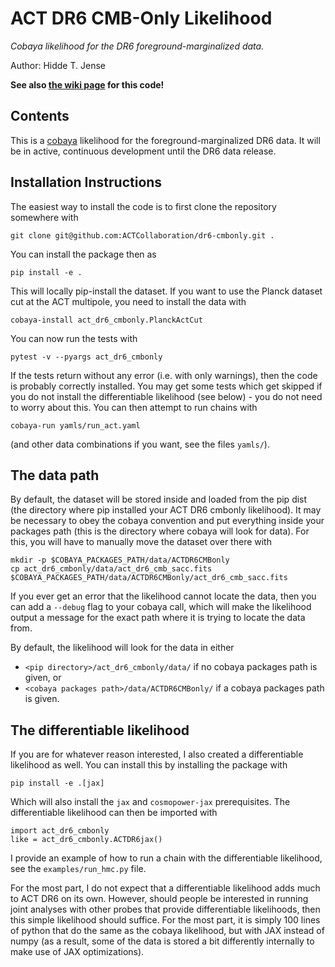 # ACT DR6 CMB-Only Likelihood
_Cobaya likelihood for the DR6 foreground-marginalized data._

Author: Hidde T. Jense

**See also [the wiki page](https://phy-wiki.princeton.edu/polwiki/pmwiki.php?n=ACTPolPowerSpectrumTelecon.DR6CMBExtract) for this code!**

## Contents

This is a [cobaya](https://cobaya.readthedocs.io/en/latest/) likelihood for the foreground-marginalized DR6 data. It will be in active, continuous development until the DR6 data release.

## Installation Instructions

The easiest way to install the code is to first clone the repository somewhere with
```
git clone git@github.com:ACTCollaboration/dr6-cmbonly.git .
```
You can install the package then as
```
pip install -e .
```
This will locally pip-install the dataset.
If you want to use the Planck dataset cut at the ACT multipole, you need to install the data with
```
cobaya-install act_dr6_cmbonly.PlanckActCut
```
You can now run the tests with
```
pytest -v --pyargs act_dr6_cmbonly
```
If the tests return without any error (i.e. with only warnings), then the code is probably correctly installed. You may get some tests which get skipped if you do not install the differentiable likelihood (see below) - you do not need to worry about this. You can then attempt to run chains with
```
cobaya-run yamls/run_act.yaml
```
(and other data combinations if you want, see the files `yamls/`).

## The data path

By default, the dataset will be stored inside and loaded from the pip dist (the directory where pip installed your ACT DR6 cmbonly likelihood). It may be necessary to obey the cobaya convention and put everything inside your packages path (this is the directory where cobaya will look for data). For this, you will have to manually move the dataset over there with
```
mkdir -p $COBAYA_PACKAGES_PATH/data/ACTDR6CMBonly
cp act_dr6_cmbonly/data/act_dr6_cmb_sacc.fits $COBAYA_PACKAGES_PATH/data/ACTDR6CMBonly/act_dr6_cmb_sacc.fits
```
If you ever get an error that the likelihood cannot locate the data, then you can add a `--debug` flag to your cobaya call, which will make the likelihood output a message for the exact path where it is trying to locate the data from.

By default, the likelihood will look for the data in either
- `<pip directory>/act_dr6_cmbonly/data/` if no cobaya packages path is given, or
- `<cobaya packages path>/data/ACTDR6CMBonly/` if a cobaya packages path is given.

## The differentiable likelihood

If you are for whatever reason interested, I also created a differentiable likelihood as well. You can install this by installing the package with
```
pip install -e .[jax]
```
Which will also install the `jax` and `cosmopower-jax` prerequisites. The differentiable likelihood can then be imported with
```
import act_dr6_cmbonly
like = act_dr6_cmbonly.ACTDR6jax()
```
I provide an example of how to run a chain with the differentiable likelihood, see the `examples/run_hmc.py` file.

For the most part, I do not expect that a differentiable likelihood adds much to ACT DR6 on its own. However, should people be interested in running joint analyses with other probes that provide differentiable likelihoods, then this simple likelihood should suffice. For the most part, it is simply 100 lines of python that do the same as the cobaya likelihood, but with JAX instead of numpy (as a result, some of the data is stored a bit differently internally to make use of JAX optimizations).
